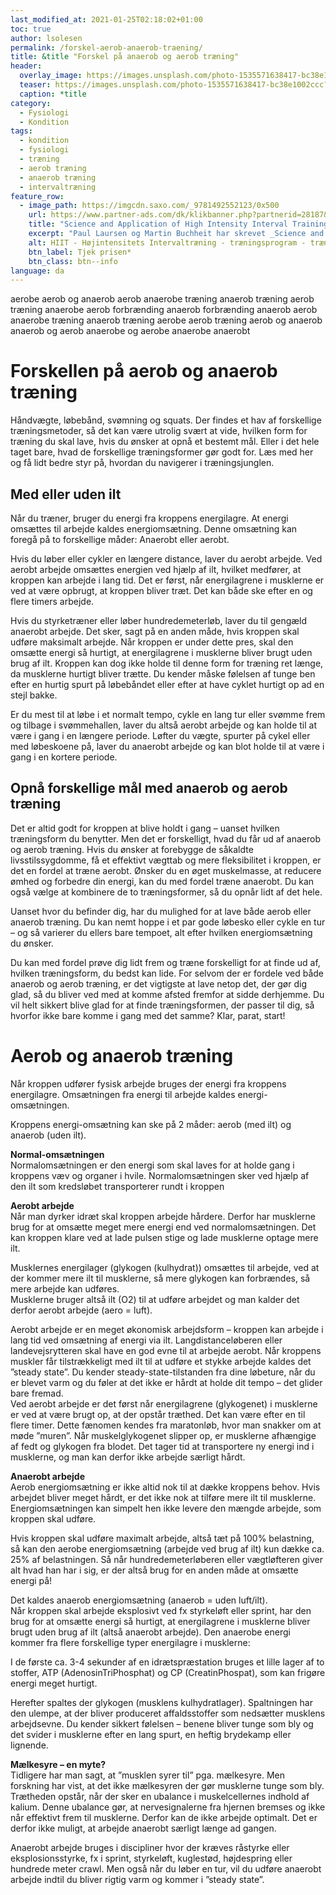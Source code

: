 ```yaml
---
last_modified_at: 2021-01-25T02:18:02+01:00
toc: true
author: lsolesen
permalink: /forskel-aerob-anaerob-traening/
title: &title "Forskel på anaerob og aerob træning"
header:
  overlay_image: https://images.unsplash.com/photo-1535571638417-bc38e1002ccc?ixid=MXwxMjA3fDB8MHxwaG90by1wYWdlfHx8fGVufDB8fHw%3D&ixlib=rb-1.2.1&auto=format&fit=crop&w=1950&q=80
  teaser: https://images.unsplash.com/photo-1535571638417-bc38e1002ccc?ixid=MXwxMjA3fDB8MHxwaG90by1wYWdlfHx8fGVufDB8fHw%3D&ixlib=rb-1.2.1&auto=format&fit=crop&w=400&q=80
  caption: *title
category:
  - Fysiologi
  - Kondition
tags:
  - kondition
  - fysiologi
  - træning
  - aerob træning
  - anaerob træning
  - intervaltræning
feature_row:
  - image_path: https://imgcdn.saxo.com/_9781492552123/0x500
    url: https://www.partner-ads.com/dk/klikbanner.php?partnerid=28187&bannerid=43264&htmlurl=https://www.saxo.com/dk/science-and-application-of-high-intensity-interval-training_paul-laursen_hardback_9781492552123
    title: "Science and Application of High Intensity Interval Training"
    excerpt: "Paul Laursen og Martin Buchheit har skrevet _Science and Application of High-Intensity Interval Training_, som er _must-have_ for alle coaches, trænere, fysiologer og researchers, der bruger HIIT - high-intensity interval training - som en del af deres arbejdsområde og laver træning og træningsprogrammer."
    alt: HIIT - Højintensitets Intervaltræning - træningsprogram - træning
    btn_label: Tjek prisen*
    btn_class: btn--info
language: da
---
```


aerobe
aerob og anaerob
aerob
anaerobe træning
anaerob træning
aerob træning
anaerobe
aerob forbrænding
anaerob forbrænding
anaerob
aerob
anaerobe træning
anaerob træning
aerobe
aerob træning
aerob og anaerob
anaerob og aerob
anaerobe og aerobe
anaerobe
anaerobt


# Forskellen på aerob og anaerob træning


Håndvægte, løbebånd, svømning og squats. Der findes et hav af forskellige træningsmetoder, så det kan være utrolig svært at vide, hvilken form for træning du skal lave, hvis du ønsker at opnå et bestemt mål. Eller i det hele taget bare, hvad de forskellige træningsformer gør godt for. Læs med her og få lidt bedre styr på, hvordan du navigerer i træningsjunglen.

## **Med eller uden ilt**

Når du træner, bruger du energi fra kroppens energilagre. At energi omsættes til arbejde kaldes energiomsætning. Denne omsætning kan foregå på to forskellige måder: Anaerobt eller aerobt.

Hvis du løber eller cykler en længere distance, laver du aerobt arbejde. Ved aerobt arbejde omsættes energien ved hjælp af ilt, hvilket medfører, at kroppen kan arbejde i lang tid. Det er først, når energilagrene i musklerne er ved at være opbrugt, at kroppen bliver træt. Det kan både ske efter en og flere timers arbejde.

Hvis du styrketræner eller løber hundredemeterløb, laver du til gengæld anaerobt arbejde. Det sker, sagt på en anden måde, hvis kroppen skal udføre maksimalt arbejde. Når kroppen er under dette pres, skal den omsætte energi så hurtigt, at energilagrene i musklerne bliver brugt uden brug af ilt. Kroppen kan dog ikke holde til denne form for træning ret længe, da musklerne hurtigt bliver trætte. Du kender måske følelsen af tunge ben efter en hurtig spurt på løbebåndet eller efter at have cyklet hurtigt op ad en stejl bakke.

Er du mest til at løbe i et normalt tempo, cykle en lang tur eller svømme frem og tilbage i svømmehallen, laver du altså aerobt arbejde og kan holde til at være i gang i en længere periode. Løfter du vægte, spurter på cykel eller med løbeskoene på, laver du anaerobt arbejde og kan blot holde til at være i gang i en kortere periode.

## **Opnå forskellige mål med anaerob og aerob træning**

Det er altid godt for kroppen at blive holdt i gang – uanset hvilken træningsform du benytter. Men det er forskelligt, hvad du får ud af anaerob og aerob træning. Hvis du ønsker at forebygge de såkaldte livsstilssygdomme, få et effektivt vægttab og mere fleksibilitet i kroppen, er det en fordel at træne aerobt. Ønsker du en øget muskelmasse, at reducere ømhed og forbedre din energi, kan du med fordel træne anaerobt. Du kan også vælge at kombinere de to træningsformer, så du opnår lidt af det hele.

Uanset hvor du befinder dig, har du mulighed for at lave både aerob eller anaerob træning. Du kan nemt hoppe i et par gode løbesko eller cykle en tur – og så varierer du ellers bare tempoet, alt efter hvilken energiomsætning du ønsker.

Du kan med fordel prøve dig lidt frem og træne forskelligt for at finde ud af, hvilken træningsform, du bedst kan lide. For selvom der er fordele ved både anaerob og aerob træning, er det vigtigste at lave netop det, der gør dig glad, så du bliver ved med at komme afsted fremfor at sidde derhjemme. Du vil helt sikkert blive glad for at finde træningsformen, der passer til dig, så hvorfor ikke bare komme i gang med det samme? Klar, parat, start!


# Aerob og anaerob træning


Når kroppen udfører fysisk arbejde bruges der energi fra kroppens energilagre. Omsætningen fra energi til arbejde kaldes energi-omsætningen.  

Kroppens energi-omsætning kan ske på 2 måder: aerob (med ilt) og anaerob (uden ilt).

**Normal-omsætningen**  
Normalomsætningen er den energi som skal laves for at holde gang i kroppens væv og organer i hvile. Normalomsætningen sker ved hjælp af den ilt som kredsløbet transporterer rundt i kroppen

**Aerobt arbejde**  
Når man dyrker idræt skal kroppen arbejde hårdere. Derfor har musklerne brug for at omsætte meget mere energi end ved normalomsætningen. Det kan kroppen klare ved at lade pulsen stige og lade musklerne optage mere ilt.

Musklernes energilager (glykogen (kulhydrat)) omsættes til arbejde, ved at der kommer mere ilt til musklerne, så mere glykogen kan forbrændes, så mere arbejde kan udføres.  
Musklerne bruger altså ilt (O2) til at udføre arbejdet og man kalder det derfor aerobt arbejde (aero = luft).

Aerobt arbejde er en meget økonomisk arbejdsform – kroppen kan arbejde i lang tid ved omsætning af energi via ilt. Langdistanceløberen eller landevejsrytteren skal have en god evne til at arbejde aerobt. Når kroppens muskler får tilstrækkeligt med ilt til at udføre et stykke arbejde kaldes det ”steady state”. Du kender steady-state-tilstanden fra dine løbeture, når du er blevet varm og du føler at det ikke er hårdt at holde dit tempo – det glider bare fremad.  
Ved aerobt arbejde er det først når energilagrene (glykogenet) i musklerne er ved at være brugt op, at der opstår træthed. Det kan være efter en til flere timer. Dette fænomen kendes fra maratonløb, hvor man snakker om at møde ”muren”. Når muskelglykogenet slipper op, er musklerne afhængige af fedt og glykogen fra blodet. Det tager tid at transportere ny energi ind i musklerne, og man kan derfor ikke arbejde særligt hårdt.

**Anaerobt arbejde**  
Aerob energiomsætning er ikke altid nok til at dække kroppens behov. Hvis arbejdet bliver meget hårdt, er det ikke nok at tilføre mere ilt til musklerne. Energiomsætningen kan simpelt hen ikke levere den mængde arbejde, som kroppen skal udføre.

Hvis kroppen skal udføre maximalt arbejde, altså tæt på 100% belastning, så kan den aerobe energiomsætning (arbejde ved brug af ilt) kun dække ca. 25% af belastningen. Så når hundredemeterløberen eller vægtløfteren giver alt hvad han har i sig, er der altså brug for en anden måde at omsætte energi på!

Det kaldes anaerob energiomsætning (anaerob = uden luft/ilt).  
Når kroppen skal arbejde eksplosivt ved fx styrkeløft eller sprint, har den brug for at omsætte energi så hurtigt, at energilagrene i musklerne bliver brugt uden brug af ilt (altså anaerobt arbejde). Den anaerobe energi kommer fra flere forskellige typer energilagre i musklerne:

I de første ca. 3-4 sekunder af en idrætspræstation bruges et lille lager af to stoffer, ATP (AdenosinTriPhosphat) og CP (CreatinPhospat), som kan frigøre energi meget hurtigt.

Herefter spaltes der glykogen (musklens kulhydratlager). Spaltningen har den ulempe, at der bliver produceret affaldsstoffer som nedsætter musklens arbejdsevne. Du kender sikkert følelsen – benene bliver tunge som bly og det svider i musklerne efter en lang spurt, en heftig brydekamp eller lignende.

**Mælkesyre – en myte?**  
Tidligere har man sagt, at ”musklen syrer til” pga. mælkesyre. Men forskning har vist, at det ikke mælkesyren der gør musklerne tunge som bly. Trætheden opstår, når der sker en ubalance i muskelcellernes indhold af kalium. Denne ubalance gør, at nervesignalerne fra hjernen bremses og ikke når effektivt frem til musklerne. Derfor kan de ikke arbejde optimalt. Det er derfor ikke muligt, at arbejde anaerobt særligt længe ad gangen.

Anaerobt arbejde bruges i discipliner hvor der kræves råstyrke eller eksplosionsstyrke, fx i sprint, styrkeløft, kuglestød, højdespring eller hundrede meter crawl. Men også når du løber en tur, vil du udføre anaerobt arbejde indtil du bliver rigtig varm og kommer i ”steady state”.